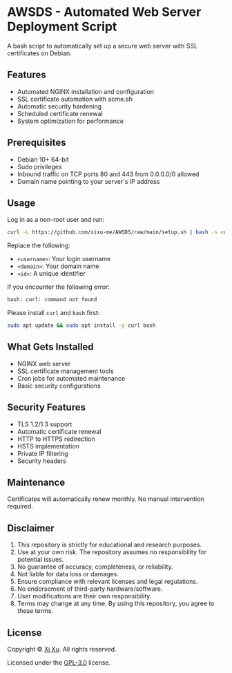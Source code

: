 # AWSDS - Automated Web Server Deployment Script

A bash script to automatically set up a secure web server with SSL certificates on Debian.

## Features

- Automated NGINX installation and configuration
- SSL certificate automation with acme.sh
- Automatic security hardening
- Scheduled certificate renewal
- System optimization for performance

## Prerequisites

- Debian 10+ 64-bit
- Sudo privileges
- Inbound traffic on TCP ports 80 and 443 from 0.0.0.0/0 allowed
- Domain name pointing to your server's IP address

## Usage

Log in as a non-root user and run:

```bash
curl -L https://github.com/xixu-me/AWSDS/raw/main/setup.sh | bash -s <username> <domain> <id>
```

Replace the following:

- `<username>`: Your login username
- `<domain>`: Your domain name
- `<id>`: A unique identifier

If you encounter the following error:

```bash
bash: curl: command not found
```

Please install `curl` and `bash` first:

```bash
sudo apt update && sudo apt install -y curl bash
```

## What Gets Installed

- NGINX web server
- SSL certificate management tools
- Cron jobs for automated maintenance
- Basic security configurations

## Security Features

- TLS 1.2/1.3 support
- Automatic certificate renewal
- HTTP to HTTPS redirection
- HSTS implementation
- Private IP filtering
- Security headers

## Maintenance

Certificates will automatically renew monthly. No manual intervention required.

## Disclaimer

1. This repository is strictly for educational and research purposes.
2. Use at your own risk. The repository assumes no responsibility for potential issues.
3. No guarantee of accuracy, completeness, or reliability.
4. Not liable for data loss or damages.
5. Ensure compliance with relevant licenses and legal regulations.
6. No endorsement of third-party hardware/software.
7. User modifications are their own responsibility.
8. Terms may change at any time. By using this repository, you agree to these terms.

## License

Copyright &copy; [Xi Xu](https://xi-xu.me). All rights reserved.

Licensed under the [GPL-3.0](LICENSE) license.  
